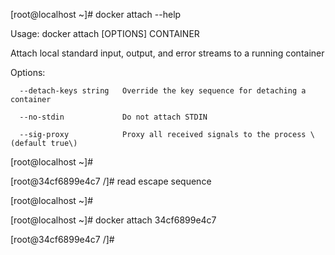 \[root@localhost ~\]\# docker attach --help



Usage:  docker attach \[OPTIONS\] CONTAINER



Attach local standard input, output, and error streams to a running container



Options:

      --detach-keys string   Override the key sequence for detaching a container

      --no-stdin             Do not attach STDIN

      --sig-proxy            Proxy all received signals to the process \(default true\)

\[root@localhost ~\]\#





\[root@34cf6899e4c7 /\]\# read escape sequence

\[root@localhost ~\]\#

\[root@localhost ~\]\# docker attach 34cf6899e4c7

\[root@34cf6899e4c7 /\]\# 

